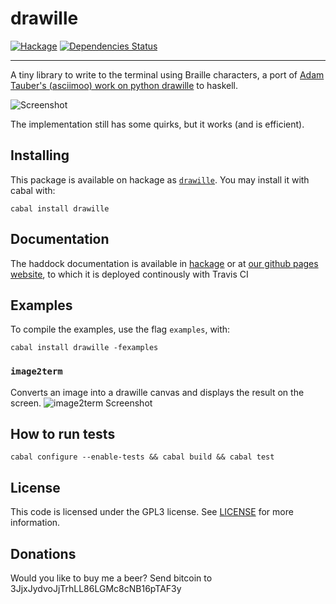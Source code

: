 drawille
========
[![Hackage](https://img.shields.io/hackage/v/drawille.svg)](https://hackage.haskell.org/package/drawille)
[![Dependencies Status](http://img.shields.io/hackage-deps/v/drawille.svg)](http://packdeps.haskellers.com/feed?needle=drawille)
- - -

A tiny library to write to the terminal using Braille characters, a port of
[Adam Tauber's (asciimoo) work on python drawille](https://github.com/asciimoo/drawille)
to haskell.

![Screenshot](screenshot.png)

The implementation still has some quirks, but it works (and is efficient).

## Installing

This package is available on hackage as
[`drawille`](http://hackage.haskell.org/package/drawille). You may install it
with cabal with:
```
cabal install drawille
```

## Documentation

The haddock documentation is available in
[hackage](http://hackage.haskell.org/package/drawille) or at
[our github pages website](https://yamadapc.github.io/haskell-drawille/),
to which it is deployed continously with Travis CI

## Examples

To compile the examples, use the flag `examples`, with:
```
cabal install drawille -fexamples
```

### `image2term`
Converts an image into a drawille canvas and displays the result on the screen.
![image2term Screenshot](image2term-screenshot.png)

## How to run tests
```
cabal configure --enable-tests && cabal build && cabal test
```

## License

This code is licensed under the GPL3 license. See [LICENSE](LICENSE) for more
information.

## Donations
Would you like to buy me a beer? Send bitcoin to 3JjxJydvoJjTrhLL86LGMc8cNB16pTAF3y

